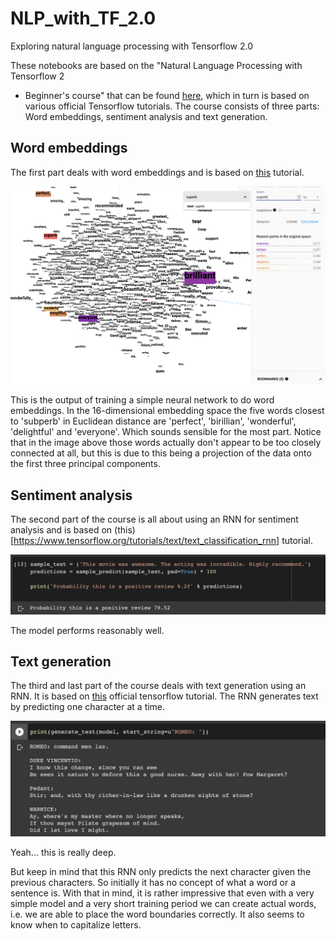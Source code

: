 # NLP_with_TF_2.0

Exploring natural language processing with Tensorflow 2.0

These notebooks are based on the "Natural Language Processing with Tensorflow  2
- Beginner's course" that can be found [here](https://www.youtube.com/watch?v=B2q5cRJvqI8), which in turn is based on various
official Tensorflow tutorials. The course consists of three parts: Word
embeddings, sentiment analysis and text generation.


## Word embeddings

The first part deals with word embeddings and is based on [this](https://www.tensorflow.org/tutorials/text/word_embeddings) tutorial.

![](Word_embeddings_superb.png)

This is the output of training a simple neural network to do word embeddings. In
the 16-dimensional embedding space the five words closest to 'subperb' in
Euclidean distance are
'perfect', 'birillian', 'wonderful', 'delightful' and 'everyone'. Which sounds
sensible for the most part. Notice that in the image above those words actually
don't appear to be too closely connected at all, but this is due to this being a
projection of the data onto the first three principal components.


## Sentiment analysis

The second part of the course is all about using an RNN for sentiment analysis
and is based on (this)[https://www.tensorflow.org/tutorials/text/text_classification_rnn] tutorial.

![](sentiment_prediction.png)

The model performs reasonably well.

## Text generation

The third and last part of the course deals with text generation using an RNN.
It is based on [this](https://www.tensorflow.org/tutorials/text/text_generation)
official tensorflow tutorial. The RNN generates text by predicting one character
at a time.

![](ROMEO_text_generation.png)

Yeah... this is really deep.

But keep in mind that this RNN only predicts the next character given the
previous characters. So initially it has no concept of what a word or a sentence
is. With that in mind, it is rather impressive that even with a very simple
model and a very short training period we can create actual words, i.e. we are
able to place the word boundaries correctly. It also seems to know when to
capitalize letters.